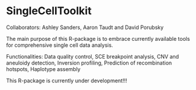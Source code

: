 # SingleCellToolkit

Collaborators: Ashley Sanders, Aaron Taudt and David Porubsky

The main purpose of this R-package is to embrace currently available tools for comprehensive single cell data analysis.

Functionalities:
Data quality control,
SCE breakpoint analysis,
CNV and aneuloidy detection,
Inversion profiling,
Prediction of recombination hotspots,
Haplotype assembly

This R-package is currently under development!!!
